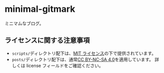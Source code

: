 # minimal-gitmark

ミニマムなブログ。

## ライセンスに関する注意事項

- `scripts/`ディレクトリ配下は、[MIT ライセンス](./LICENSE)の下で提供されています。
- `posts/`ディレクトリ配下は、通常[CC BY-NC-SA 4.0](https://creativecommons.org/licenses/by-nc-sa/4.0/deed.ja)を適用しています。
  詳しくは license フィールドをご確認ください。
